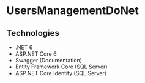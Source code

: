 # UsersManagementDoNet


## Technologies
- .NET 6
- ASP.NET Core 6
- Swagger (Documentation)
- Entity Framework Core (SQL Server)
- ASP.NET Core Identity (SQL Server)
